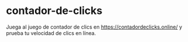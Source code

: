 # contador-de-clicks
Juega al juego de contador de clics en https://contadordeclicks.online/ y prueba tu velocidad de clics en línea.
